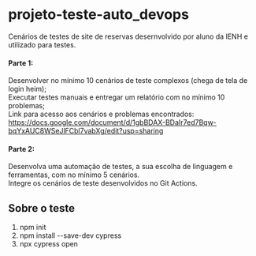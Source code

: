 # projeto-teste-auto_devops

Cenários de testes de site de reservas desernvolvido por aluno da IENH e utilizado para testes.

#### Parte 1:

Desenvolver no mínimo 10 cenários de teste complexos (chega de tela de login heim);  
Executar testes manuais e entregar um relatório com no mínimo 10 problemas;  
Link para acesso aos cenários e problemas encontrados:  
https://docs.google.com/document/d/1gbBDAX-BDaIr7ed7Bqw-bqYxAUC8WSeJlFCbl7vabXg/edit?usp=sharing

#### Parte 2:

Desenvolva uma automação de testes, a sua escolha de linguagem e ferramentas, com no mínimo 5 cenários.  
Integre os cenários de teste desenvolvidos no Git Actions.

## Sobre o teste

1. npm init
2. npm install --save-dev cypress
3. npx cypress open
